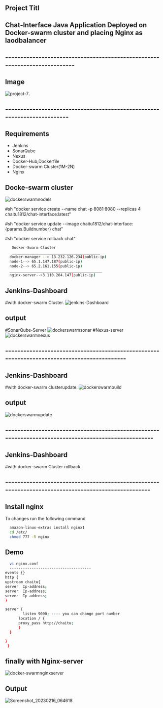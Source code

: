 ## Project Titl
## Chat-Interface Java Application Deployed on Docker-swarm cluster and placing Nginx as laodbalancer
## --------------------------------------------------------------------------
## Image
![project-7](https://user-images.githubusercontent.com/111736742/219126197-9d8d9c4d-0d54-4870-9523-6dc9caec9a52.jpg).
## ------------------------------------------------------------------------
## Requirements
- Jenkins
- SonarQube
- Nexus
- Docker-Hub,Dockerfile
- Docker-swarm Cluster(1M-2N)
- Nginx
## Docke-swarm cluster
![dockerswarmnodels](https://user-images.githubusercontent.com/111736742/219244606-456dc781-aed3-4127-a6ad-b1bac717d90b.png)

#sh "docker service create --name chat -p 8081:8080 --replicas 4 chaitu1812/chat-interface:latest"

#sh "docker service update --image chaitu1812/chat-interface:{params.Buildnumber} chat"

#sh "docker service rollback chat"

```bash
   Docker-Swarm Cluster
   ________________________________________
  docker-manager --> 13.232.126.234(public-ip)
  node-1--> 65.1.147.187(public-ip)
  node-2--> 65.2.161.155(public-ip)
  __________________________________________
  nginx-server-->3.110.204.147(public-ip)
```
## Jenkins-Dashboard
#with docker-swarm Cluster.
![jenkins-Dashboard](https://user-images.githubusercontent.com/111736742/219238533-039045cc-23ab-4a27-8eff-b57572888f5b.png)
## output
#SonarQube-Server
![dockerswarmsonar](https://user-images.githubusercontent.com/111736742/219246678-b6529976-0e61-4349-bb33-d79e60d86b6c.png)
#Nexus-server
![dockerswarmnexus](https://user-images.githubusercontent.com/111736742/219246784-294c1c40-19a7-49cc-808c-824628a7182e.png)

## -------------------------------------------------------------------------------------------
## Jenkins-Dashboard
#with docker-swarm clusterupdate.
![dockerswarmbuild](https://user-images.githubusercontent.com/111736742/219239443-18eb0beb-2f9b-4a61-b017-8ad68224f16d.png)
## output
![dockerswarmupdate](https://user-images.githubusercontent.com/111736742/219239640-72581af2-17b1-43c4-bb48-e59adccf9d16.png)

## ----------------------------------------------------------------------------------------------------
## Jenkins-Dashboard
#with docker-swarm Cluster rollback.

## ---------------------------------------------------------------------------------------------------
## Install nginx
To changes run the following command
```bash
  amazon-linux-extras install nginx1
  cd /etc/
  chmod 777 -R nginx
```
## Demo  
```bash
  vi nginx.conf
  -------------------------------------
events {}
http {
upstream chaitu{
server  Ip-address;                      
server  Ip-address;              
server  Ip-address;              
}

server {
        listen 9000; ---- you can change port number
      location / {
      proxy_pass http://chaitu;
      }
  }

}
 }
 ```
## finally with Nginx-server
![docker-swarmnginxserver](https://user-images.githubusercontent.com/111736742/219241507-db6fd744-9e72-40f8-a5e9-f83fb8d9deeb.png)
## Output
![Screenshot_20230216_064618](https://user-images.githubusercontent.com/111736742/219243941-2e5a162a-9215-41a8-b649-af789e2680b0.png)








